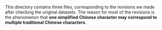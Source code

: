 This directory contains three files, corresponding to the revisions we made after checking the original datasets. The reason for most of the revisions is the phenomenon that **one simplified Chinese character may correspond to multiple traditional Chinese characters**.